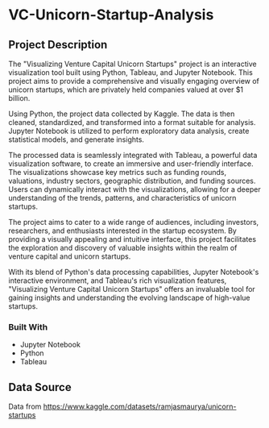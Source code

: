 # VC-Unicorn-Startup-Analysis

## Project Description
The "Visualizing Venture Capital Unicorn Startups" project is an interactive visualization tool built using Python, Tableau, and Jupyter Notebook. This project aims to provide a comprehensive and visually engaging overview of unicorn startups, which are privately held companies valued at over $1 billion.

Using Python, the project data collected by Kaggle. The data is then cleaned, standardized, and transformed into a format suitable for analysis. Jupyter Notebook is utilized to perform exploratory data analysis, create statistical models, and generate insights.

The processed data is seamlessly integrated with Tableau, a powerful data visualization software, to create an immersive and user-friendly interface. The visualizations showcase key metrics such as funding rounds, valuations, industry sectors, geographic distribution, and funding sources. Users can dynamically interact with the visualizations, allowing for a deeper understanding of the trends, patterns, and characteristics of unicorn startups.

The project aims to cater to a wide range of audiences, including investors, researchers, and enthusiasts interested in the startup ecosystem. By providing a visually appealing and intuitive interface, this project facilitates the exploration and discovery of valuable insights within the realm of venture capital and unicorn startups.

With its blend of Python's data processing capabilities, Jupyter Notebook's interactive environment, and Tableau's rich visualization features, "Visualizing Venture Capital Unicorn Startups" offers an invaluable tool for gaining insights and understanding the evolving landscape of high-value startups.

### Built With
- Jupyter Notebook
- Python
- Tableau

## Data Source
Data from https://www.kaggle.com/datasets/ramjasmaurya/unicorn-startups

